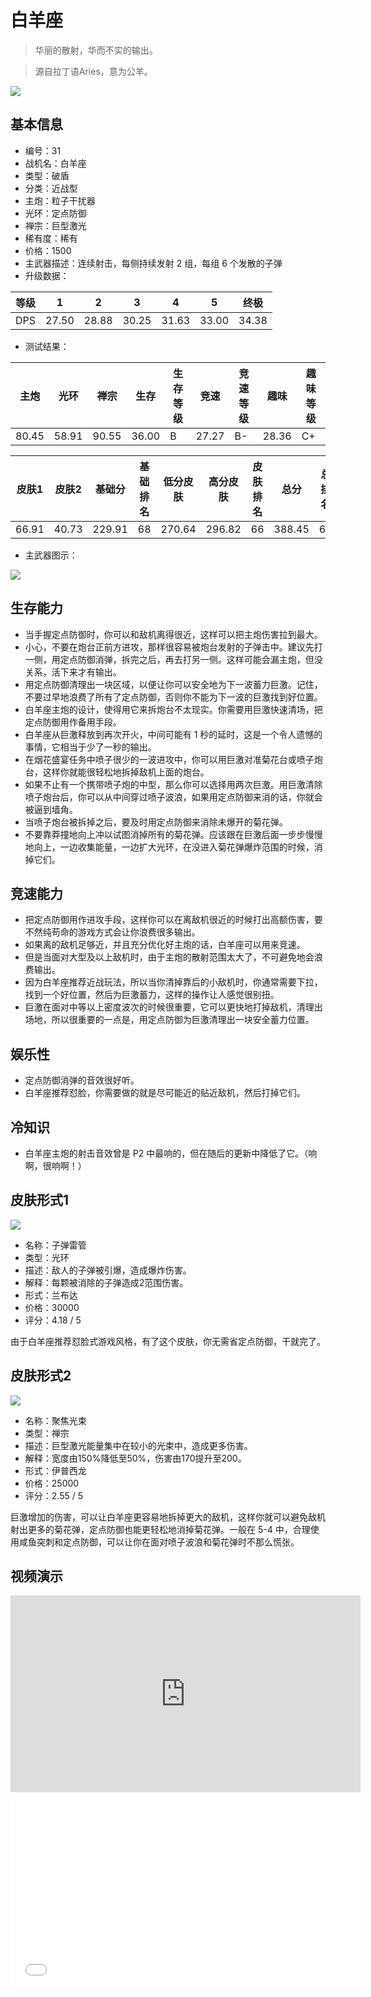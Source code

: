 # 白羊座

> 华丽的散射，华而不实的输出。

> 源自拉丁语Aries，意为公羊。

<img src="/ships/ship_31.png" style={{zoom:1}}/>

## 基本信息

- 编号：31
- 战机名：白羊座
- 类型：破盾
- 分类：近战型
- 主炮：粒子干扰器
- 光环：定点防御
- 禅宗：巨型激光
- 稀有度：稀有
- 价格：1500
- 主武器描述：连续射击，每侧持续发射 2 组，每组 6 个发散的子弹
- 升级数据：

| 等级 | 1 | 2 | 3 | 4 | 5 | 终极 |
|--|--|--|--|--|--|--|
| DPS | 27.50 | 28.88 | 30.25 | 31.63 | 33.00 | 34.38 |

- 测试结果：

| 主炮 | 光环 | 禅宗 | 生存 | 生存等级 | 竞速 | 竞速等级 | 趣味 | 趣味等级 |
|--|--|--|--|--|--|--|--|--|
| 80.45 | 58.91 | 90.55 | 36.00 | B | 27.27 | B- | 28.36 | C+ |

| 皮肤1 | 皮肤2 | 基础分 | 基础排名 | 低分皮肤 | 高分皮肤 | 皮肤排名 | 总分 | 总排名 |
|--|--|--|--|--|--|--|--|--|
| 66.91 | 40.73 | 229.91 | 68 | 270.64 | 296.82 | 66 | 388.45 | 64 |

- 主武器图示：

<img src="/illustration/main_31.gif" style={{zoom:1}}/>

## 生存能力

- 当手握定点防御时，你可以和敌机离得很近，这样可以把主炮伤害拉到最大。
- 小心，不要在炮台正前方进攻，那样很容易被炮台发射的子弹击中。建议先打一侧，用定点防御消弹，拆完之后，再去打另一侧。这样可能会漏主炮，但没关系，活下来才有输出。
- 用定点防御清理出一块区域，以便让你可以安全地为下一波蓄力巨激。记住，不要过早地浪费了所有了定点防御，否则你不能为下一波的巨激找到好位置。
- 白羊座主炮的设计，使得用它来拆炮台不太现实。你需要用巨激快速清场，把定点防御用作备用手段。
- 白羊座从巨激释放到再次开火，中间可能有 1 秒的延时，这是一个令人遗憾的事情，它相当于少了一秒的输出。
- 在烟花盛宴任务中喷子很少的一波进攻中，你可以用巨激对准菊花台或喷子炮台，这样你就能很轻松地拆掉敌机上面的炮台。
- 如果不止有一个携带喷子炮的中型，那么你可以选择用两次巨激。用巨激清除喷子炮台后，你可以从中间穿过喷子波浪，如果用定点防御来消的话，你就会被逼到墙角。
- 当喷子炮台被拆掉之后，要及时用定点防御来消除未爆开的菊花弹。
- 不要靠莽撞地向上冲以试图消掉所有的菊花弹。应该跟在巨激后面一步步慢慢地向上，一边收集能量，一边扩大光环，在没进入菊花弹爆炸范围的时候，消掉它们。

## 竞速能力

- 把定点防御用作进攻手段，这样你可以在离敌机很近的时候打出高额伤害，要不然纯苟命的游戏方式会让你浪费很多输出。
- 如果离的敌机足够近，并且充分优化好主炮的话，白羊座可以用来竞速。
- 但是当面对大型及以上敌机时，由于主炮的散射范围太大了，不可避免地会浪费输出。
- 因为白羊座推荐近战玩法，所以当你清掉靠后的小敌机时，你通常需要下拉，找到一个好位置，然后为巨激蓄力，这样的操作让人感觉很别扭。
- 巨激在面对中等以上密度波次的时候很重要，它可以更快地打掉敌机，清理出场地，所以很重要的一点是，用定点防御为巨激清理出一块安全蓄力位置。

## 娱乐性

- 定点防御消弹的音效很好听。
- 白羊座推荐怼脸，你需要做的就是尽可能近的贴近敌机，然后打掉它们。

## 冷知识

- 白羊座主炮的射击音效曾是 P2 中最响的，但在随后的更新中降低了它。（响啊，很响啊！）

## 皮肤形式1

<img src="/ships/ship_31_apex_1.png" style={{zoom:1}}/>

- 名称：子弹雷管
- 类型：光环
- 描述：敌人的子弹被引爆，造成爆炸伤害。
- 解释：每颗被消除的子弹造成2范围伤害。
- 形式：兰布达
- 价格：30000
- 评分：4.18 / 5

由于白羊座推荐怼脸式游戏风格，有了这个皮肤，你无需省定点防御，干就完了。

## 皮肤形式2

<img src="/ships/ship_31_apex_2.png" style={{zoom:1}}/>

- 名称：聚焦光束
- 类型：禅宗
- 描述：巨型激光能量集中在较小的光束中，造成更多伤害。
- 解释：宽度由150%降低至50%，伤害由170提升至200。
- 形式：伊普西龙
- 价格：25000
- 评分：2.55 / 5

巨激增加的伤害，可以让白羊座更容易地拆掉更大的敌机，这样你就可以避免敌机射出更多的菊花弹，定点防御也能更轻松地消掉菊花弹。一般在 5-4 中，合理使用咸鱼突刺和定点防御，可以让你在面对喷子波浪和菊花弹时不那么慌张。

## 视频演示

<iframe width="560" height="315" src="https://www.youtube.com/embed/ru5L1kcnWNw?si=mIezAwbfS4B5GZ0Y" title="YouTube video player" frameborder="0" allow="accelerometer; autoplay; clipboard-write; encrypted-media; gyroscope; picture-in-picture; web-share" referrerpolicy="strict-origin-when-cross-origin" allowfullscreen></iframe>

<br/>

<iframe width="560" height="315" src="//player.bilibili.com/player.html?aid=398522865&bvid=BV1Eo4y1V7GE&cid=1127830599&p=1&autoplay=false" scrolling="no" border="0" frameborder="no" allow="accelerometer; autoplay; clipboard-write; encrypted-media; gyroscope; picture-in-picture; web-share" framespacing="0" allowfullscreen="true"> </iframe>